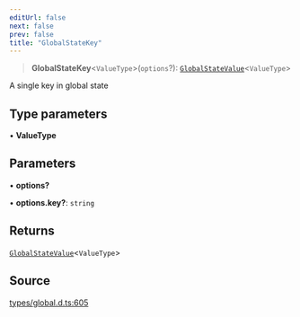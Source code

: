 ```yaml
---
editUrl: false
next: false
prev: false
title: "GlobalStateKey"
---
```


> **GlobalStateKey**\<`ValueType`\>(`options`?): [`GlobalStateValue`](../type-aliases/GlobalStateValue.md)\<`ValueType`\>

A single key in global state

## Type parameters

• **ValueType**

## Parameters

• **options?**

• **options\.key?**: `string`

## Returns

[`GlobalStateValue`](../type-aliases/GlobalStateValue.md)\<`ValueType`\>

## Source

[types/global.d.ts:605](https://github.com/algorandfoundation/tealscript/blob/18ba30a9/types/global.d.ts#L605)
